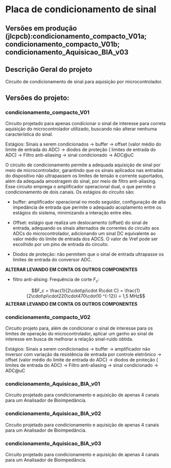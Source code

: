 # Placa de condicionamento de sinal

## Versões em produção (jlcpcb):condicionamento_compacto_V01a; condicionamento_compacto_V01b; condicionamento_Aquisicao_BIA_v03


## Descrição Geral do projeto

Circuito de condicionamento de sinal para aquisição por microcontrolador.

## Versões do projeto:

### condicionamento_compacto_V01

Circuito projetado para apenas condicionar o sinal de interesse para correta aquisição do microcontrolador utilizado, buscando não alterar nenhuma característica do sinal.

Estágios: Sinais a serem condicionados &rarr; buffer &rarr; offset (valor médio do limite de entrada do ADC) &rarr; diodos de proteção ( limites de entrada do ADC) &rarr; Filtro anti-aliasing &rarr; sinal condicionado &rarr; ADC@uC

O circuito de condicionamento permite a adequada aquisição de sinal por meio de microcontrolador, garantindo que os sinais aplicados nas entradas do dispositivo não ultrapassem os limites de tensão e corrente suportados, além da adequada amostragem do sinal, por meio de filtro anti-aliasing. Esse circuito emprega o amplificador operacional dual, o que permite o condicionamento de dois canais. Os estágios do circuito são:

- buffer: amplificador operacional no modo seguidor, configuração de alta impedância de entrada que permite o adequado acoplamento entre os estágios do sistema, minimizando a interação entre eles.

- Offset: estágio que realiza um deslocamento (offset) do sinal de entrada, adequando os sinais alternados de correntes do circuito aos ADCs do microcontrolador, adicionando um sinal DC equivalente ao valor médio do limite de entrada dos ADCS. O valor de Vref pode ser escolhido por um pino de entrada do circuito.

- Diodos de proteção: não permitem que o sinal de entrada ultrapasse  os limites de entrada do conversor ADC.

**ALTERAR LEVANDO EM CONTA OS OUTROS COMPONENTES**
- filtro anti-alising: Frequência de corte $F_c$:

$$F_c = \frac{1}{2\cdot\pi\cdot R\cdot C} = \frac{1}{2\cdot\pi\cdot220\cdot470\cdot10 ^{-12}} = 1,5 MHz$$
**ALTERAR LEVANDO EM CONTA OS OUTROS COMPONENTES**

### condicionamento_compacto_V02

Circuito projeto para, além de condicionar o sinal de interesse para os limites de operação do microcontrolador, aplicar um ganho ao sinal de interesse em busca de melhorar a relação sinal-ruído obtida.

Estágios: Sinais a serem condicionados &rarr; buffer &rarr; amplificador não inversor com variação da resistência de entrada por controle eletrônico  &rarr; offset (valor médio do limite de entrada do ADC) &rarr; diodos de proteção ( limites de entrada do ADC) &rarr; Filtro anti-aliasing &rarr; sinal condicionado &rarr; ADC@uC

### condicionamento_Aquisicao_BIA_v01

Circuito projetado para condicionamento e aquisição de apenas 4 canais para um Analisador de Bioimpedância.

### condicionamento_Aquisicao_BIA_v02

Circuito projetado para condicionamento e aquisição de apenas 4 canais para um Analisador de Bioimpedância.

### condicionamento_Aquisicao_BIA_v03

Circuito projetado para condicionamento e aquisição de apenas 4 canais para um Analisador de Bioimpedância.
